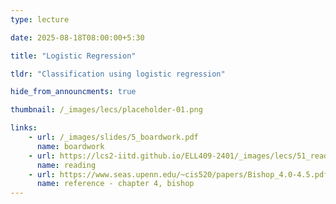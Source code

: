 ```yaml
---
type: lecture

date: 2025-08-18T08:00:00+5:30

title: "Logistic Regression"

tldr: "Classification using logistic regression"

hide_from_announcments: true

thumbnail: /_images/lecs/placeholder-01.png

links: 
    - url: /_images/slides/5_boardwork.pdf
      name: boardwork  
    - url: https://lcs2-iitd.github.io/ELL409-2401/_images/lecs/51_reading1.pdf
      name: reading
    - url: https://www.seas.upenn.edu/~cis520/papers/Bishop_4.0-4.5.pdf
      name: reference - chapter 4, bishop 
---
```

